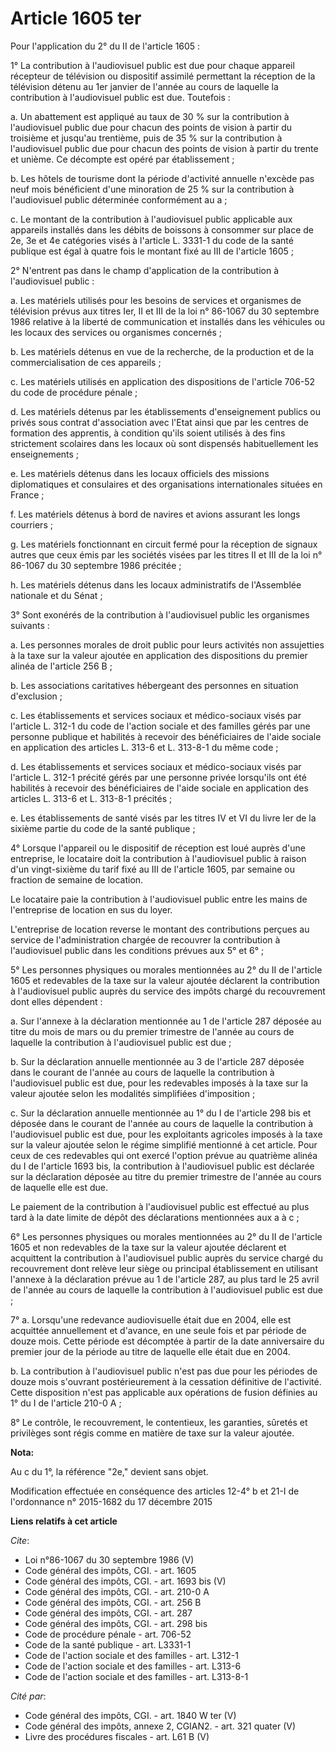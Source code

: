 # Article 1605 ter

Pour l'application du 2° du II de l'article 1605 : 

1° La contribution à l'audiovisuel public est due pour chaque appareil récepteur de télévision ou dispositif assimilé
permettant la réception de la télévision détenu au 1er janvier de l'année au cours de laquelle la contribution à
l'audiovisuel public est due. Toutefois : 

a. Un abattement est appliqué au taux de 30 % sur la contribution à l'audiovisuel public due pour chacun des points de vision
à partir du troisième et jusqu'au trentième, puis de 35 % sur la contribution à l'audiovisuel public due pour chacun des
points de vision à partir du trente et unième. Ce décompte est opéré par établissement ; 

b. Les hôtels de tourisme dont la période d'activité annuelle n'excède pas neuf mois bénéficient d'une minoration de 25 % sur
la contribution à l'audiovisuel public déterminée conformément au a ; 

c. Le montant de la contribution à l'audiovisuel public applicable aux appareils installés dans les débits de boissons à
consommer sur place de 2e, 3e et 4e catégories visés à l'article L. 3331-1 du code de la santé publique est égal à quatre
fois le montant fixé au III de l'article 1605 ; 

2° N'entrent pas dans le champ d'application de la contribution à l'audiovisuel public : 

a. Les matériels utilisés pour les besoins de services et organismes de télévision prévus aux titres Ier, II et III de la loi
n° 86-1067 du 30 septembre 1986 relative à la liberté de communication et installés dans les véhicules ou les locaux des
services ou organismes concernés ; 

b. Les matériels détenus en vue de la recherche, de la production et de la commercialisation de ces appareils ; 

c. Les matériels utilisés en application des dispositions de l'article 706-52 du code de procédure pénale ; 

d. Les matériels détenus par les établissements d'enseignement publics ou privés sous contrat d'association avec l'Etat ainsi
que par les centres de formation des apprentis, à condition qu'ils soient utilisés à des fins strictement scolaires dans les
locaux où sont dispensés habituellement les enseignements ; 

e. Les matériels détenus dans les locaux officiels des missions diplomatiques et consulaires et des organisations
internationales situées en France ; 

f. Les matériels détenus à bord de navires et avions assurant les longs courriers ; 

g. Les matériels fonctionnant en circuit fermé pour la réception de signaux autres que ceux émis par les sociétés visées par
les titres II et III de la loi n° 86-1067 du 30 septembre 1986 précitée ; 

h. Les matériels détenus dans les locaux administratifs de l'Assemblée nationale et du Sénat ; 

3° Sont exonérés de la contribution à l'audiovisuel public les organismes suivants : 

a. Les personnes morales de droit public pour leurs activités non assujetties à la taxe sur la valeur ajoutée en application
des dispositions du premier alinéa de l'article 256 B ; 

b. Les associations caritatives hébergeant des personnes en situation d'exclusion ; 

c. Les établissements et services sociaux et médico-sociaux visés par l'article L. 312-1 du code de l'action sociale et des
familles gérés par une personne publique et habilités à recevoir des bénéficiaires de l'aide sociale en application des
articles L. 313-6 et L. 313-8-1 du même code ; 

d. Les établissements et services sociaux et médico-sociaux visés par l'article L. 312-1 précité gérés par une personne
privée lorsqu'ils ont été habilités à recevoir des bénéficiaires de l'aide sociale en application des articles L. 313-6 et L.
313-8-1 précités ; 

e. Les établissements de santé visés par les titres IV et VI du livre Ier de la sixième partie du code de la santé
publique ; 

4° Lorsque l'appareil ou le dispositif de réception est loué auprès d'une entreprise, le locataire doit la contribution à
l'audiovisuel public à raison d'un vingt-sixième du tarif fixé au III de l'article 1605, par semaine ou fraction de semaine
de location. 

Le locataire paie la contribution à l'audiovisuel public entre les mains de l'entreprise de location en sus du loyer. 

L'entreprise de location reverse le montant des contributions perçues au service de l'administration chargée de recouvrer la
contribution à l'audiovisuel public dans les conditions prévues aux 5° et 6° ; 

5° Les personnes physiques ou morales mentionnées au 2° du II de l'article 1605 et redevables de la taxe sur la valeur
ajoutée déclarent la contribution à l'audiovisuel public auprès du service des impôts chargé du recouvrement dont elles
dépendent : 

a. Sur l'annexe à la déclaration mentionnée au 1 de l'article 287 déposée au titre du mois de mars ou du premier trimestre de
l'année au cours de laquelle la contribution à l'audiovisuel public est due ; 

b. Sur la déclaration annuelle mentionnée au 3 de l'article 287 déposée dans le courant de l'année au cours de laquelle la
contribution à l'audiovisuel public est due, pour les redevables imposés à la taxe sur la valeur ajoutée selon les modalités
simplifiées d'imposition ; 

c. Sur la déclaration annuelle mentionnée au 1° du I de l'article 298 bis et déposée dans le courant de l'année au cours de
laquelle la contribution à l'audiovisuel public est due, pour les exploitants agricoles imposés à la taxe sur la valeur
ajoutée selon le régime simplifié mentionné à cet article. Pour ceux de ces redevables qui ont exercé l'option prévue au
quatrième alinéa du I de l'article 1693 bis, la contribution à l'audiovisuel public est déclarée sur la déclaration déposée
au titre du premier trimestre de l'année au cours de laquelle elle est due. 

Le paiement de la contribution à l'audiovisuel public est effectué au plus tard à la date limite de dépôt des déclarations
mentionnées aux a à c ; 

6° Les personnes physiques ou morales mentionnées au 2° du II de l'article 1605 et non redevables de la taxe sur la valeur
ajoutée déclarent et acquittent la contribution à l'audiovisuel public auprès du service chargé du recouvrement dont relève
leur siège ou principal établissement en utilisant l'annexe à la déclaration prévue au 1 de l'article 287, au plus tard le 25
avril de l'année au cours de laquelle la contribution à l'audiovisuel public est due ; 

7° a. Lorsqu'une redevance audiovisuelle était due en 2004, elle est acquittée annuellement et d'avance, en une seule fois et
par période de douze mois. Cette période est décomptée à partir de la date anniversaire du premier jour de la période au
titre de laquelle elle était due en 2004. 

b. La contribution à l'audiovisuel public n'est pas due pour les périodes de douze mois s'ouvrant postérieurement à la
cessation définitive de l'activité. Cette disposition n'est pas applicable aux opérations de fusion définies au 1° du I de
l'article 210-0 A ; 

8° Le contrôle, le recouvrement, le contentieux, les garanties, sûretés et privilèges sont régis comme en matière de taxe sur
la valeur ajoutée.

**Nota:**

Au c du 1°, la référence "2e," devient sans objet. 

Modification effectuée en conséquence des articles 12-4° b et 21-I de l'ordonnance n° 2015-1682 du 17 décembre 2015

**Liens relatifs à cet article**

_Cite_:

  - Loi n°86-1067 du 30 septembre 1986 (V)
  - Code général des impôts, CGI. - art. 1605
  - Code général des impôts, CGI. - art. 1693 bis (V)
  - Code général des impôts, CGI. - art. 210-0 A
  - Code général des impôts, CGI. - art. 256 B
  - Code général des impôts, CGI. - art. 287
  - Code général des impôts, CGI. - art. 298 bis
  - Code de procédure pénale - art. 706-52
  - Code de la santé publique - art. L3331-1
  - Code de l'action sociale et des familles - art. L312-1
  - Code de l'action sociale et des familles - art. L313-6
  - Code de l'action sociale et des familles - art. L313-8-1

_Cité par_:

  - Code général des impôts, CGI. - art. 1840 W ter (V)
  - Code général des impôts, annexe 2, CGIAN2. - art. 321 quater (V)
  - Livre des procédures fiscales - art. L61 B (V)
